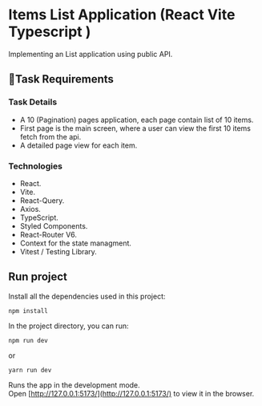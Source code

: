 # Items List Application (React Vite Typescript )

Implementing an List application using public API.

## 📑Task Requirements

### Task Details

- A 10 (Pagination) pages application, each page contain list of 10 items.
- First page is the main screen, where a user can view the first 10 items fetch from the api.
- A detailed page view for each item.

### Technologies

- React.
- Vite.
- React-Query.
- Axios.
- TypeScript.
- Styled Components.
- React-Router V6.
- Context for the state managment.
- Vitest / Testing Library.

## Run project

Install all the dependencies used in this project:

`npm install`

In the project directory, you can run:

`npm run dev`

or

`yarn run dev`

Runs the app in the development mode.\
Open [http://127.0.0.1:5173/](http://127.0.0.1:5173/) to view it in the browser.
